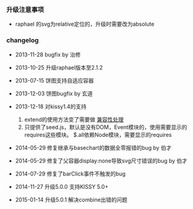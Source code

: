 ### 升级注意事项
- raphael 的svg为relative定位的，升级时需要改为absolute

### changelog
- 2013-11-28 bugfix by 治修
- 2013-10-25 升级raphael版本至2.1.2
- 2013-07-15 饼图支持自适应容器
- 2013-12-03 饼图bugfix by 玄道
- 2013-12-18 对kissy1.4的支持
  1. extend的使用方法变了需要做 [兼容性处理](https://gist.github.com/WeweTom/7822062)
  2. 只提供了seed.js，默认是没有DOM，Event模块的，使用需要显示的requires这些模块。
     $.all依赖Node模块，需要显示的requires

- 2014-05-29 修复继承与basechart的数据全零报错的bug by 伯才
- 2014-05-29 修复了父容器display:none导致svg尺寸错误的bug by 伯才
- 2014-07-29 修复了barClick事件不触发的bug
- 2014-11-27 升级5.0.0 支持KISSY 5.0+
- 2015-01-14 升级5.0.1 解决combine出错的问题

